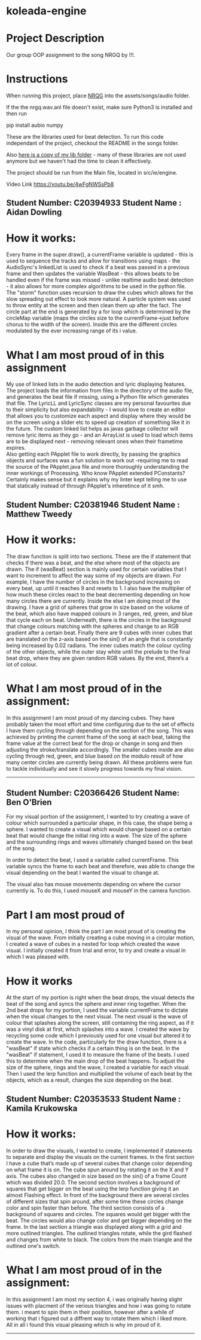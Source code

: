 # koleada-engine

# Project Description
Our group OOP assignment to the song NRGQ by !!!.

# Instructions
When running this project, place [NRQG](https://drive.google.com/file/d/1dChgZ1jKWvXWGwkWOVHrGshIOEdF4ao0/view?usp=sharing) into the assets/songs/audio folder. 

If the the nrgq.wav.anl file doesn't exist, make sure Python3 is installed and then run

pip install aubio numpy

These are the libraries used for beat detection. To run this code independant of the project, checkout the README in the songs folder.

Also [here is a copy of my lib folder](https://drive.google.com/file/d/1e5zlKRoBxp9I9X_y2fmLJuYPG3kOZp-B/view?usp=sharing) - many of these libraries are not used anymore but we haven't had the time to clean it effectively.

The project should be run from the Main file, located in src/ie/engine.

Video Link
https://youtu.be/4wFgNWSsPb8

Student Number: C20394933
Student Name  : Aidan Dowling
---
# How it works:
Every frame in the super.draw(), a currentFrame variable is updated - this is used to sequence the tracks and allow for transitions using maps - the AudioSync's linkedList is used to check if a beat was passed in a previous frame and then updates the variable WasBeat - this allows beats to be handled even if the frame was missed - unlike realtime audio beat detection - it also allows for more complex algorithms to be used in the python file. The "storm" function uses recursion to draw the cubes which allows for the slow spreading out effect to look more natural. A particle system was used to throw entity at the screen and then clean them up after the fact. The circle part at the end is generated by a for loop which is determined by the circleMap variable (maps the circles size to the currentFrame->just before chorus to the width of the screen). Inside this are the different circles modulated by the ever increasing range of its i value.
# What I am  most proud of in this assignment
My use of linked lists in the audio detection and lyric displaying features. The project loads the information from files in the directory of the audio file, and generates the beat file if missing, using a Python file which generates that file. The LyricLL and LyricSync classes are my personal favourites due to their simplicity but also expandability - I would love to create an editor that allows you to customize each aspect and display where they would be on the screen using a slider etc to speed up creation of something like it in the future. The custom linked list helps as javas garbage collector will remove lyric items as they go - and an ArrayList is used to load which items are to be displayed next - removing relevant ones when their frametime expires.   
Also getting each PApplet file to work directly, by passing the graphics objects and surfaces was a fun solution to work out -requiring me to read the source of the PApplet.java file and more thoroughly understanding the inner workings of Processing. Who know PApplet extended PConstants? Certainly makes sense but it explains why my linter kept telling me to use that statically instead of through PApplet's inheretince of it smh.

Student Number: C20381946
Student Name  : Matthew Tweedy
---
# How it works:
The draw function is split into two sections. These are the if statement that checks if there was a beat, and the else where most of the objects are drawn. The if (wasBeat) section is mainly used for certain variables that I want to increment to affect the way some of my objects are drawn. For example, I have the number of circles in the background increasing on every beat, up until it reaches 9 and resets to 1. I also have the multiplier of how much these circles react to the beat decrementing depending on how many circles there are currently. Inside the else I am doing most of the drawing. I have a grid of spheres that grow in size based on the volume of the beat, which also have mapped colours in 3 ranges, red, green, and blue that cycle each on beat. Underneath, there is the circles in the background that change colours matching with the spheres and change to an RGB gradient after a certain beat. Finally there are 9 cubes with inner cubes that are translated on the z-axis based on the sin() of an angle that is constantly being increased by 0.02 radians. The inner cubes match the colour cycling of the other objects, while the outer stay white until the prelude to the final beat drop, where they are given random RGB values. By the end, there’s a lot of colour.

# What I am most proud of in the assignment:
In this assignment I am most proud of my dancing cubes. They have probably taken the most effort and time configuring due to the set of effects I have them cycling through depending on the section of the song. This was achieved by printing the current frame of the song at each beat, taking the frame value at the correct beat for the drop or change in song and then adjusting the stroke/translate accordingly. The smaller cubes inside are also cycling through red, green, and blue based on the modulo result of how many center circles are currently being drawn. All these problems were fun to tackle individually and see it slowly progress towards my final vision.

-----

Student Number: C20366426
Student Name: Ben O'Brien
---
For my visual portion of the assignment, I wanted to try creating a wave of colour which surrounded a particular shape, in this case, the shape being a sphere. I wanted to create a visual which would change based on a certain beat that would change the initial ring into a wave. The size of the sphere and the surrounding rings and waves ultimately changed based on the beat of the song.

In order to detect the beat, I used a variable called currentFrame.
This variable syncs the frame to each beat and therefore, was able to change the visual depending on the beat I wanted the visual to change at.

The visual also has mouse movements depending on where the cursor currently is. To do this, I used mouseX and mouseY in the camera function.

# Part I am most proud of
In my personal opinion, I think the part I am most proud of is creating the visual of the wave. From initially creating a cube moving in a circular motion, I created a wave of cubes in a nested for loop which created the wave visual. I initially created it from trial and error, to try and create a visual in which I was pleased with.

# How it works
At the start of my portion is right when the beat drops, the visual detects the beat of the song and syncs the sphere and inner ring together. When the 2nd beat drops for my portion, I used the variable currentFrame to dictate when the visual changes to the next visual. The next visual is the wave of colour that splashes along the screen, still containing the ring aspect, as if it was a vinyl disk at first, which splashes into a wave. I created the wave by recycling some code which I previously used for one visual but altered it to create the wave. In the code, particularly for the draw function, there is a "wasBeat" if state which checks if a certain thing is on the beat. In the "wasBeat" if statement, I used it to measure the frame of the beats. I used this to determine when the main drop of the beat happens. To adjust the size of the sphere, rings and the wave, I created a variable for each visual. Then I used the lerp function and multiplied the volume of each beat by the objects, which as a result, changes the size depending on the beat.

Student Number: C20353533
Student Name  : Kamila Krukowska
---
# How it works:
In order to draw the visuals, I wanted to create, I implemented if statements to separate and display the visuals on the current frames. In the first section I have a cube that’s made up of several cubes that change color depending on what frame it is on. The cube spun around by rotating it on the X and Y axis. The cubes also changed in size based on the sin() of a frame Count which was divided 20.0. The second section involves a background of squares that get bigger on the beat using the lerp function giving it an almost Flashing effect. In front of the background there are several circles of different sizes that spin around, after some time these circles change color and spin faster than before. The third section consists of a background of squares and circles. The squares would get bigger with the beat. The circles would also change color and get bigger depending on the frame. In the last section a triangle was displayed along with a grid and more outlined triangles. The outlined triangles rotate, while the gird flashed and changes from white to black. The colors from the main triangle and the outlined one's switch. 
# What I am most proud of in the assignment:
In this assignment I am most my section 4, i was originally having slight issues with placment of the verious triangles and how i was going to rotate them. i meant to spin them in their position, however after a while of working that i figured out a diffrent way to rotate them which i liked more. All in all i found this visual pleasing which is why im proud of it.

-----
